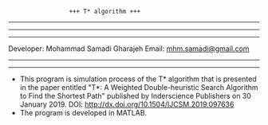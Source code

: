 		             +++ T* algorithm +++
*********************************************************************************************
*********************************************************************************************
*********************************************************************************************

Developer: Mohammad Samadi Gharajeh
Email:     mhm.samadi@gmail.com

*********************************************************************************************
*********************************************************************************************

- This program is simulation process of the T* algorithm that is presented in the paper entitled "T*: A Weighted Double-heuristic Search Algorithm to Find the Shortest Path" published by Inderscience Publishers on 30 January 2019. DOI: http://dx.doi.org/10.1504/IJCSM.2019.097636
- The program is developed in MATLAB.
